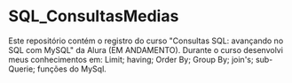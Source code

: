 # SQL_ConsultasMedias
Este repositório contém o registro do curso "Consultas SQL: avançando no SQL com MySQL" da Alura (EM ANDAMENTO). Durante o curso desenvolvi meus conhecimentos em: Limit; having; Order By; Group By; join's; sub-Querie; funções do MySql.
